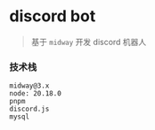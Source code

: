 # discord bot

> 基于 `midway` 开发 discord 机器人

### 技术栈

```shell
midway@3.x
node: 20.18.0
pnpm
discord.js
mysql
```
